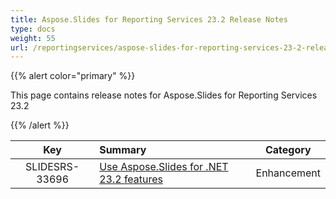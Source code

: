 ```yaml
---
title: Aspose.Slides for Reporting Services 23.2 Release Notes
type: docs
weight: 55
url: /reportingservices/aspose-slides-for-reporting-services-23-2-release-notes/
---
```


{{% alert color="primary" %}} 

This page contains release notes for Aspose.Slides for Reporting Services 23.2

{{% /alert %}} 

|**Key** |**Summary** |**Category** |
| :-: | :- | :-: |
|SLIDESRS-33696|[Use Aspose.Slides for .NET 23.2 features](/slides/net/aspose-slides-for-net-23-2-release-notes/)|Enhancement|


